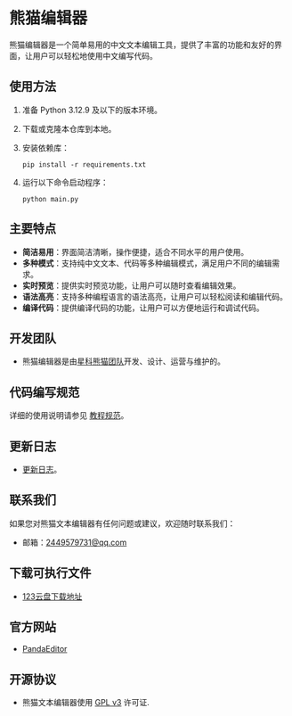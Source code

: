 # 熊猫编辑器

熊猫编辑器是一个简单易用的中文文本编辑工具，提供了丰富的功能和友好的界面，让用户可以轻松地使用中文编写代码。

## 使用方法

1. 准备 Python 3.12.9 及以下的版本环境。

2. 下载或克隆本仓库到本地。

3. 安装依赖库：

   ```
   pip install -r requirements.txt
   ```

4. 运行以下命令启动程序：

   ```
   python main.py
   ```

## 主要特点

- **简洁易用**：界面简洁清晰，操作便捷，适合不同水平的用户使用。
- **多种模式**：支持纯中文文本、代码等多种编辑模式，满足用户不同的编辑需求。
- **实时预览**：提供实时预览功能，让用户可以随时查看编辑效果。
- **语法高亮**：支持多种编程语言的语法高亮，让用户可以轻松阅读和编辑代码。
- **编译代码**：提供编译代码的功能，让用户可以方便地运行和调试代码。

## 开发团队

- 熊猫编辑器是由[星科熊猫团队](https://cxfjh.github.io/)开发、设计、运营与维护的。

## 代码编写规范

详细的使用说明请参见 [教程规范](docs/USAGE.md)。

## 更新日志

- [更新日志](docs/CHANGELOG.md)。

## 联系我们

如果您对熊猫文本编辑器有任何问题或建议，欢迎随时联系我们：

- 邮箱：2449579731@qq.com

## 下载可执行文件

- [123云盘下载地址](https://www.123pan.com/s/IzrNjv-cAd7A)

## 官方网站

- [PandaEditor](https://cxfjh.github.io)

## 开源协议

- 熊猫文本编辑器使用 [GPL v3](https://www.gnu.org/licenses/gpl-3.0.html) 许可证.

